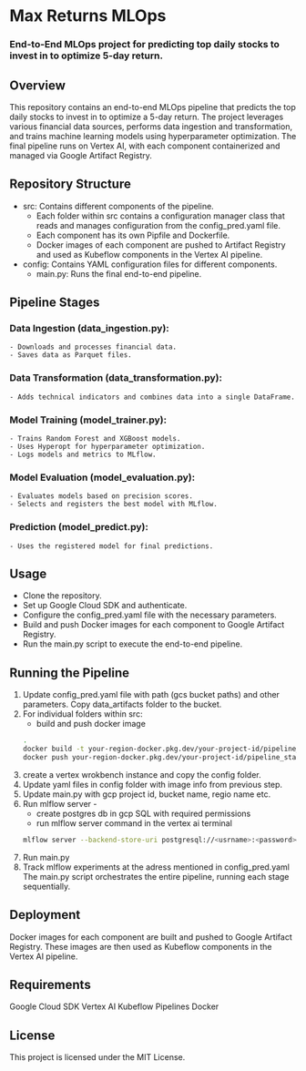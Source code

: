 # Max Returns MLOps
### End-to-End MLOps project for predicting top daily stocks to invest in to optimize 5-day return.

## Overview
This repository contains an end-to-end MLOps pipeline that predicts the top daily stocks to invest in to optimize a 5-day return. The project leverages various financial data sources, performs data ingestion and transformation, and trains machine learning models using hyperparameter optimization. The final pipeline runs on Vertex AI, with each component containerized and managed via Google Artifact Registry.

## Repository Structure
 - src: Contains different components of the pipeline.
    - Each folder within src contains a configuration manager class that reads and manages configuration from the config_pred.yaml file.
    - Each component has its own Pipfile and Dockerfile.
    - Docker images of each component are pushed to Artifact Registry and used as Kubeflow components in the Vertex AI pipeline.
 - config: Contains YAML configuration files for different components.
    - main.py: Runs the final end-to-end pipeline.

## Pipeline Stages
### Data Ingestion (data_ingestion.py):
    - Downloads and processes financial data.
    - Saves data as Parquet files.
### Data Transformation (data_transformation.py):
    - Adds technical indicators and combines data into a single DataFrame.
### Model Training (model_trainer.py):
    - Trains Random Forest and XGBoost models.
    - Uses Hyperopt for hyperparameter optimization.
    - Logs models and metrics to MLflow.
### Model Evaluation (model_evaluation.py):
    - Evaluates models based on precision scores.
    - Selects and registers the best model with MLflow.
### Prediction (model_predict.py):
    - Uses the registered model for final predictions.

## Usage
 - Clone the repository.
 - Set up Google Cloud SDK and authenticate.
 - Configure the config_pred.yaml file with the necessary parameters.
 - Build and push Docker images for each component to Google Artifact Registry.
 - Run the main.py script to execute the end-to-end pipeline.

## Running the Pipeline
 1. Update config_pred.yaml file with path (gcs bucket paths) and other parameters. Copy data_artifacts folder to the bucket.
 2. For individual folders within src:
    - build and push docker image
    ```bash
    .
    docker build -t your-region-docker.pkg.dev/your-project-id/pipeline_stage:latest .
    docker push your-region-docker.pkg.dev/your-project-id/pipeline_stage:latest
    ```
 3. create a vertex wrokbench instance and copy the config folder.
 4. Update yaml files in config folder with image info from previous step.
 5. Update main.py with gcp project id, bucket name, regio name etc.
 6. Run mlflow server - 
    - create postgres db in gcp SQL with required permissions
    - run mlflow server command in the vertex ai terminal
    ```bash
    mlflow server --backend-store-uri postgresql://<usrname>:<password>@<privaeIP>:<port>/<dbname> --default-artifact-root <gcs-bucket-location> --host 0.0.0.0 --port 5000
    ```
 7. Run main.py
 8. Track mlflow experiments at the adress mentioned in config_pred.yaml
The main.py script orchestrates the entire pipeline, running each stage sequentially.

## Deployment
Docker images for each component are built and pushed to Google Artifact Registry. These images are then used as Kubeflow components in the Vertex AI pipeline.

## Requirements
Google Cloud SDK
Vertex AI
Kubeflow Pipelines
Docker

## License
This project is licensed under the MIT License.